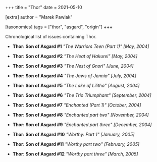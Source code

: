 +++
title = "Thor"
date = 2021-05-10

[extra]
author = "Marek Pawlak"

[taxonomies]
tags = ["thor", "asgard", "origin"]
+++

Chronological list of issues containing Thor.
<!-- more -->

* **Thor: Son of Asgard #1**
*"The Warriors Teen (Part 1)" [May, 2004]*

* **Thor: Son of Asgard #2**
*"The Heat of Hakurei" [May, 2004]*

* **Thor: Son of Asgard #3**
*"The Nest of Gnori" [June, 2004]*

* **Thor: Son of Asgard #4**
*"The Jaws of Jennia" [July, 2004]*

* **Thor: Son of Asgard #5**
*"The Lake of Lilitha" [August, 2004]*

* **Thor: Son of Asgard #6**
*"The Trio Triumphant" [September, 2004]*

* **Thor: Son of Asgard #7**
*"Enchanted (Part 1)" [October, 2004]*

* **Thor: Son of Asgard #8**
*"Enchanted part two" [November, 2004]*

* **Thor: Son of Asgard #9**
*"Enchanted part three" [December, 2004]*

* **Thor: Son of Asgard #10**
*"Worthy: Part 1" [January, 2005]*

* **Thor: Son of Asgard #11**
*"Worthy part two" [February, 2005]*

* **Thor: Son of Asgard #12**
*"Worthy part three" [March, 2005]*